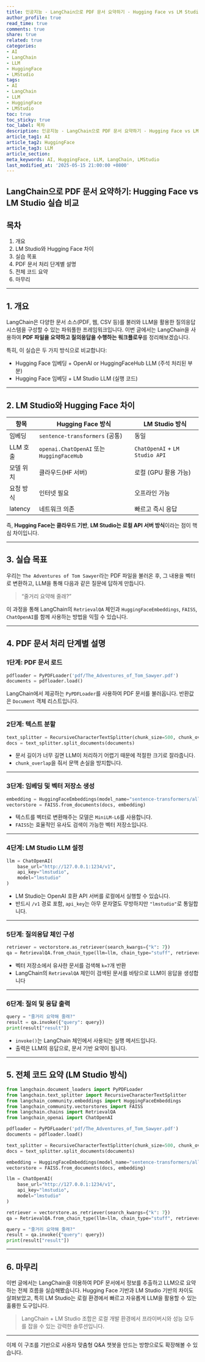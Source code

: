 ```yaml
---
title: 인공지능 - LangChain으로 PDF 문서 요약하기 - Hugging Face vs LM Studio 실습 비교실시간 웹캠 객체 인식 - YOLOv8을 활용한 AI 시각 시스템
author_profile: true
read_time: true
comments: true
share: true
related: true
categories:
- AI
- LangChain
- LLM
- HuggingFace
- LMStudio
tags:
- AI
- LangChain
- LLM
- HuggingFace
- LMStudio
toc: true
toc_sticky: true
toc_label: 목차
description: 인공지능 - LangChain으로 PDF 문서 요약하기 - Hugging Face vs LM Studio 실습 비교
article_tag1: AI
article_tag2: HuggingFace
article_tag3: LLM
article_section: 
meta_keywords: AI, HuggingFace, LLM, LangChain, LMStudio
last_modified_at: '2025-05-15 21:00:00 +0800'
---
```



## LangChain으로 PDF 문서 요약하기: Hugging Face vs LM Studio 실습 비교

## 목차

1. 개요
2. LM Studio와 Hugging Face 차이
3. 실습 목표
4. PDF 문서 처리 단계별 설명
5. 전체 코드 요약
6. 마무리

---

## 1. 개요

LangChain은 다양한 문서 소스(PDF, 웹, CSV 등)를 불러와 LLM을 활용한 질의응답 시스템을 구성할 수 있는 파워풀한 프레임워크입니다. 이번 글에서는 LangChain을 사용하여 **PDF 파일을 요약하고 질의응답을 수행하는 워크플로우**를 정리해보겠습니다.

특히, 이 실습은 두 가지 방식으로 비교합니다:

* Hugging Face 임베딩 + OpenAI or HuggingFaceHub LLM (주석 처리된 부분)
* Hugging Face 임베딩 + LM Studio LLM (실행 코드)

---

## 2. LM Studio와 Hugging Face 차이

| 항목      | Hugging Face 방식                         | LM Studio 방식                   |
| ------- | --------------------------------------- | ------------------------------ |
| 임베딩     | `sentence-transformers` (공통)            | 동일                             |
| LLM 호출  | `openai.ChatOpenAI` 또는 `HuggingFaceHub` | `ChatOpenAI` + `LM Studio API` |
| 모델 위치   | 클라우드(HF 서버)                             | 로컬 (GPU 활용 가능)                 |
| 요청 방식   | 인터넷 필요                                  | 오프라인 가능                        |
| latency | 네트워크 의존                                 | 빠르고 즉시 응답                      |

즉, **Hugging Face는 클라우드 기반**, **LM Studio는 로컬 API 서버 방식**이라는 점이 핵심 차이입니다.

---

## 3. 실습 목표

우리는 `The Adventures of Tom Sawyer`라는 PDF 파일을 불러온 후, 그 내용을 벡터로 변환하고, LLM을 통해 다음과 같은 질문에 답하게 만듭니다.

> “줄거리 요약해 줄래?”

이 과정을 통해 LangChain의 `RetrievalQA` 체인과 `HuggingFaceEmbeddings`, `FAISS`, `ChatOpenAI`를 함께 사용하는 방법을 익힐 수 있습니다.

---

## 4. PDF 문서 처리 단계별 설명

### 1단계: PDF 문서 로드

```python
pdfloader = PyPDFLoader('pdf/The_Adventures_of_Tom_Sawyer.pdf')
documents = pdfloader.load()
```

LangChain에서 제공하는 `PyPDFLoader`를 사용하여 PDF 문서를 불러옵니다. 반환값은 `Document` 객체 리스트입니다.

---

### 2단계: 텍스트 분할

```python
text_splitter = RecursiveCharacterTextSplitter(chunk_size=500, chunk_overlap=20)
docs = text_splitter.split_documents(documents)
```

* 문서 길이가 너무 길면 LLM이 처리하기 어렵기 때문에 적절한 크기로 잘라줍니다.
* `chunk_overlap`을 줘서 문맥 손실을 방지합니다.

---

### 3단계: 임베딩 및 벡터 저장소 생성

```python
embedding = HuggingFaceEmbeddings(model_name="sentence-transformers/all-MiniLM-L6-v2")
vectorstore = FAISS.from_documents(docs, embedding)
```

* 텍스트를 벡터로 변환해주는 모델은 `MiniLM-L6`를 사용합니다.
* `FAISS`는 효율적인 유사도 검색이 가능한 벡터 저장소입니다.

---

### 4단계: LM Studio LLM 설정

```python
llm = ChatOpenAI(
    base_url="http://127.0.0.1:1234/v1",
    api_key="lmstudio",
    model="lmstudio"
)
```

* LM Studio는 OpenAI 호환 API 서버를 로컬에서 실행할 수 있습니다.
* 반드시 `/v1` 경로 포함, `api_key`는 아무 문자열도 무방하지만 `"lmstudio"`로 통일합니다.

---

### 5단계: 질의응답 체인 구성

```python
retriever = vectorstore.as_retriever(search_kwargs={"k": 7})
qa = RetrievalQA.from_chain_type(llm=llm, chain_type="stuff", retriever=retriever)
```

* 벡터 저장소에서 유사한 문서를 검색해 `k=7`개 반환
* LangChain의 `RetrievalQA` 체인이 검색된 문서를 바탕으로 LLM이 응답을 생성합니다

---

### 6단계: 질의 및 응답 출력

```python
query = "줄거리 요약해 줄래?"
result = qa.invoke({"query": query})
print(result["result"])
```

* `invoke()`는 LangChain 체인에서 사용되는 실행 메서드입니다.
* 출력은 LLM의 응답으로, 문서 기반 요약이 됩니다.

---

## 5. 전체 코드 요약 (LM Studio 방식)

```python
from langchain.document_loaders import PyPDFLoader
from langchain.text_splitter import RecursiveCharacterTextSplitter
from langchain_community.embeddings import HuggingFaceEmbeddings
from langchain_community.vectorstores import FAISS
from langchain.chains import RetrievalQA
from langchain_openai import ChatOpenAI

pdfloader = PyPDFLoader('pdf/The_Adventures_of_Tom_Sawyer.pdf')
documents = pdfloader.load()

text_splitter = RecursiveCharacterTextSplitter(chunk_size=500, chunk_overlap=20)
docs = text_splitter.split_documents(documents)

embedding = HuggingFaceEmbeddings(model_name="sentence-transformers/all-MiniLM-L6-v2")
vectorstore = FAISS.from_documents(docs, embedding)

llm = ChatOpenAI(
    base_url="http://127.0.0.1:1234/v1",
    api_key="lmstudio",
    model="lmstudio"
)

retriever = vectorstore.as_retriever(search_kwargs={"k": 7})
qa = RetrievalQA.from_chain_type(llm=llm, chain_type="stuff", retriever=retriever)

query = "줄거리 요약해 줄래?"
result = qa.invoke({"query": query})
print(result["result"])
```

---

## 6. 마무리

이번 글에서는 LangChain을 이용하여 PDF 문서에서 정보를 추출하고 LLM으로 요약하는 전체 흐름을 실습해봤습니다. Hugging Face 기반과 LM Studio 기반의 차이도 살펴보았고, 특히 LM Studio는 로컬 환경에서 빠르고 자유롭게 LLM을 활용할 수 있는 훌륭한 도구입니다.

> LangChain + LM Studio 조합은 로컬 개발 환경에서 프라이버시와 성능 모두를 잡을 수 있는 강력한 솔루션입니다.

---

이제 이 구조를 기반으로 사용자 맞춤형 Q\&A 챗봇을 만드는 방향으로도 확장해볼 수 있습니다.
